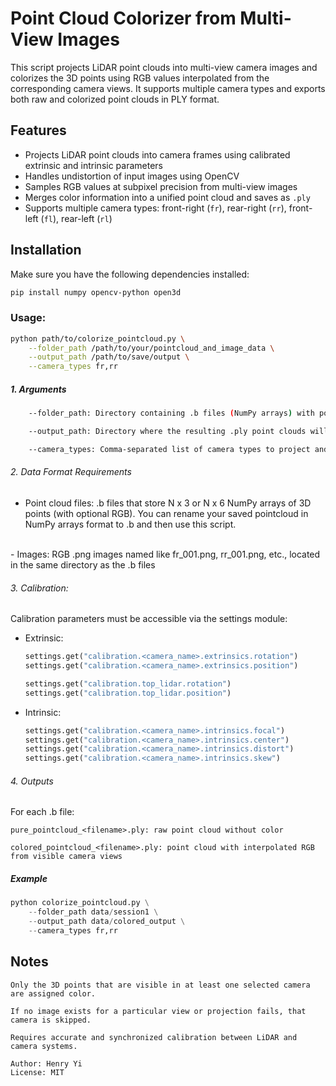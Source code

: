# Point Cloud Colorizer from Multi-View Images

This script projects LiDAR point clouds into multi-view camera images and colorizes the 3D points using RGB values interpolated from the corresponding camera views. It supports multiple camera types and exports both raw and colorized point clouds in PLY format.

## Features

- Projects LiDAR point clouds into camera frames using calibrated extrinsic and intrinsic parameters
- Handles undistortion of input images using OpenCV
- Samples RGB values at subpixel precision from multi-view images
- Merges color information into a unified point cloud and saves as `.ply`
- Supports multiple camera types: front-right (`fr`), rear-right (`rr`), front-left (`fl`), rear-left (`rl`)

## Installation

Make sure you have the following dependencies installed:

```bash
pip install numpy opencv-python open3d
```
### Usage: 

```bash
python path/to/colorize_pointcloud.py \
    --folder_path /path/to/your/pointcloud_and_image_data \
    --output_path /path/to/save/output \
    --camera_types fr,rr
```
##### 1. Arguments
```bash
    --folder_path: Directory containing .b files (NumPy arrays) with point cloud data and corresponding images ({camera_type}_{index}.png)

    --output_path: Directory where the resulting .ply point clouds will be saved

    --camera_types: Comma-separated list of camera types to project and colorize from. Supported values: fr, rr, fl, rl
```

###### 2. Data Format Requirements
- Point cloud files: .b files that store N x 3 or N x 6 NumPy arrays of 3D points (with optional RGB). You can rename your saved pointcloud in NumPy arrays format to .b and then use this script.  
<br>
- Images: RGB .png images named like fr_001.png, rr_001.png, etc., located in the same directory as the .b files
<br>

###### 3. Calibration: 
Calibration parameters must be accessible via the settings module:

- Extrinsic:

    ```python
    settings.get("calibration.<camera_name>.extrinsics.rotation")
    settings.get("calibration.<camera_name>.extrinsics.position")
    ```
    ```python
    settings.get("calibration.top_lidar.rotation")
    settings.get("calibration.top_lidar.position")
    ```

- Intrinsic:
    ```python
    settings.get("calibration.<camera_name>.intrinsics.focal")
    settings.get("calibration.<camera_name>.intrinsics.center")
    settings.get("calibration.<camera_name>.intrinsics.distort")
    settings.get("calibration.<camera_name>.intrinsics.skew")
    ```
###### 4. Outputs
For each .b file:

    pure_pointcloud_<filename>.ply: raw point cloud without color

    colored_pointcloud_<filename>.ply: point cloud with interpolated RGB from visible camera views

##### Example
```python
python colorize_pointcloud.py \
    --folder_path data/session1 \
    --output_path data/colored_output \
    --camera_types fr,rr
```

## Notes
    Only the 3D points that are visible in at least one selected camera are assigned color.

    If no image exists for a particular view or projection fails, that camera is skipped.

    Requires accurate and synchronized calibration between LiDAR and camera systems.

    Author: Henry Yi
    License: MIT
